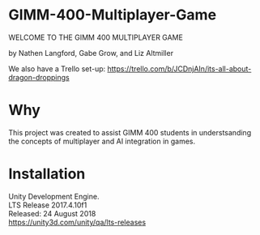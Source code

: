 # GIMM-400-Multiplayer-Game

WELCOME TO THE GIMM 400 MULTIPLAYER GAME 

by Nathen Langford, Gabe Grow, and Liz Altmiller

We also have a Trello set-up: https://trello.com/b/JCDnjAIn/its-all-about-dragon-droppings


<h1> Why </h1>

This project was created to assist GIMM 400 students in understsanding the concepts of multiplayer and AI integration in games. 


<h1> Installation </h1>

Unity Development Engine. <br>
LTS Release 2017.4.10f1 <br>
Released: 24 August 2018 <br>
https://unity3d.com/unity/qa/lts-releases <br>



